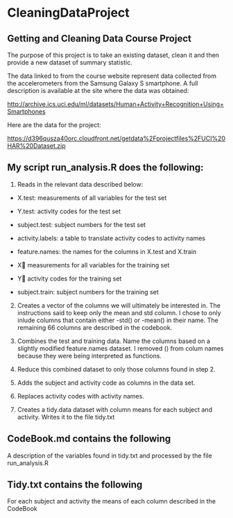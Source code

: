 CleaningDataProject
===================

## Getting and Cleaning Data Course Project

The purpose of this project is to take an existing dataset, clean it and then provide a new dataset of summary statistic.

The data linked to from the course website represent data collected from the accelerometers from the Samsung Galaxy S smartphone. A full description is available at the site where the data was obtained: 

http://archive.ics.uci.edu/ml/datasets/Human+Activity+Recognition+Using+Smartphones 

Here are the data for the project: 

https://d396qusza40orc.cloudfront.net/getdata%2Fprojectfiles%2FUCI%20HAR%20Dataset.zip 

## My script run_analysis.R does the following:

1) Reads in the relevant data described below:

- X.test: measurements of all variables for the test set

- Y.test: activity codes for the test set

- subject.test: subject numbers for the test set

- activity.labels: a table to translate activity codes to activity names

- feature.names: the names for the columns in X.test and X.train

- X:train: measurements for all variables for the training set

- Y:train: activity codes for the training set

- subject.train: subject numbers for the training set

2) Creates a vector of the columns we will ultimately be interested in. The instructions said to keep only the mean and std column. 
I chose to only inlude columns that contain either -std() or -mean() in their name. The remaining 66 columns are described in the codebook.

3) Combines the test and training data. Name the columns based on a slightly modified feature.names dataset. I removed () from colum names because they were being interpreted as functions.

4) Reduce this combined dataset to only those columns found in step 2.

5) Adds the subject and activity code as columns in the data set.

5) Replaces activity codes with activity names.

6) Creates a tidy.data dataset with column means for each subject and activity. Writes it to the file tidy.txt

## CodeBook.md contains the following

A description of the variables found in tidy.txt and processed by the file run_analysis.R

## Tidy.txt contains the following

For each subject and activity the means of each column described in the CodeBook
